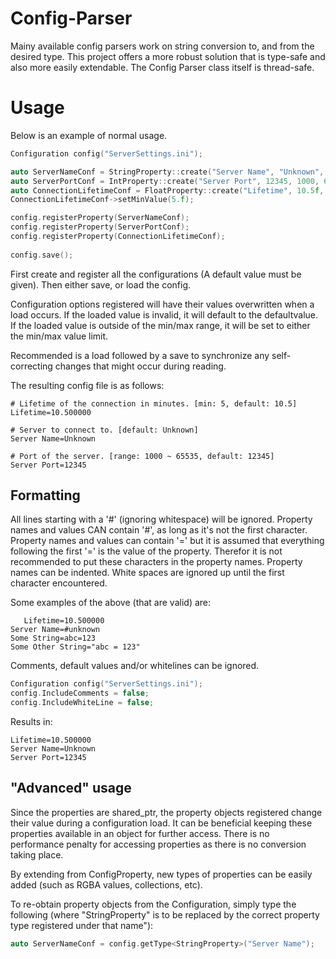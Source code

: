 # Config-Parser
Mainy available config parsers work on string conversion to, and from the desired type.
This project offers a more robust solution that is type-safe and also more easily extendable. The Config Parser class itself is thread-safe.


# Usage
Below is an example of normal usage.

```C++
Configuration config("ServerSettings.ini");

auto ServerNameConf = StringProperty::create("Server Name", "Unknown", "Server to connect to.");
auto ServerPortConf = IntProperty::create("Server Port", 12345, 1000, 65535, "Port of the server.");
auto ConnectionLifetimeConf = FloatProperty::create("Lifetime", 10.5f, "Lifetime of the connection in minutes.");
ConnectionLifetimeConf->setMinValue(5.f);

config.registerProperty(ServerNameConf);
config.registerProperty(ServerPortConf);
config.registerProperty(ConnectionLifetimeConf);
	
config.save();
```

First create and register all the configurations (A default value must be given).
Then either save, or load the config.

Configuration options registered will have their values overwritten when a load occurs. If the loaded value is invalid, it will default to the defaultvalue. If the loaded value is outside of the min/max range, it will be set to either the min/max value limit.

Recommended is a load followed by a save to synchronize any self-correcting changes that might occur during reading.

The resulting config file is as follows:
```
# Lifetime of the connection in minutes. [min: 5, default: 10.5]
Lifetime=10.500000

# Server to connect to. [default: Unknown]
Server Name=Unknown

# Port of the server. [range: 1000 ~ 65535, default: 12345]
Server Port=12345
```

## Formatting
All lines starting with a '#' (ignoring whitespace) will be ignored. Property names and values CAN contain '#', as long as it's not the first character.
Property names and values can contain '=' but it is assumed that everything following the first '=' is the value of the property. Therefor it is not recommended to put these characters in the property names.
Property names can be indented. White spaces are ignored up until the first character encountered.

Some examples of the above (that are valid) are:
```
   Lifetime=10.500000
Server Name=#unknown
Some String=abc=123
Some Other String="abc = 123"
```

Comments, default values and/or whitelines can be ignored.
```C++
Configuration config("ServerSettings.ini");
config.IncludeComments = false;
config.IncludeWhiteLine = false;
```
Results in:
```
Lifetime=10.500000
Server Name=Unknown
Server Port=12345
```

## "Advanced" usage
Since the properties are shared_ptr, the property objects registered change their value during a configuration load. It can be beneficial keeping these properties available in an object for further access. There is no performance penalty for accessing properties as there is no conversion taking place.

By extending from ConfigProperty, new types of properties can be easily added (such as RGBA values, collections, etc).

To re-obtain property objects from the Configuration, simply type the following (where "StringProperty" is to be replaced by the correct property type registered under that name"):
```C++
auto ServerNameConf = config.getType<StringProperty>("Server Name");
```
